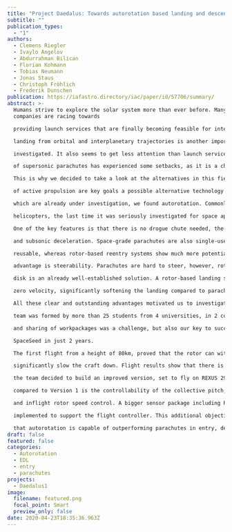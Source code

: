 ```yaml
---
title: "Project Daedalus: Towards autorotation based landing and descent"
subtitle: ""
publication_types:
  - "1"
authors:
  - Clemens Riegler
  - Ivaylo Angelov
  - Abdurrahman Bilican
  - Florian Kohmann
  - Tobias Neumann
  - Jonas Staus
  - Christoph Fröhlich
  - Frederik Dunschen
publication: https://iafastro.directory/iac/paper/id/57706/summary/
abstract: >-
  Humans strive to explore the solar system more than ever before. Many
  companies are racing towards

  providing launch services that are finally becoming feasible for interplanetary travel. Entry, descent, and

  landing from orbital and interplanetary trajectories is another important element that has to be further

  investigated. It also seems to get less attention than launch services. In recent history, the development

  of supersonic parachutes has experienced some setbacks, as it is a challenging technology.

  This is why we decided to take a look at the alternatives in this field. Reusability and the avoidance

  of active propulsion are key goals a possible alternative technology has to fulfil. In addition to gliders,

  which are already under investigation, we found autorotation. Commonly used for emergency landings by

  helicopters, the last time it was seriously investigated for space applications was in the 1960s by NASA.

  One of the key features is that there is no drogue chute needed, the system can perform both supersonic

  and subsonic deceleration. Space-grade parachutes are also single-use components and are not considered

  reusable, whereas rotor-based reentry systems show much more potential to be reusable. Another key

  advantage is steerability. Parachutes are hard to steer, however, rotor steerability by means of a swash

  disk is an already well-established solution. A rotor-based landing system can also land with virtually

  zero velocity, significantly softening the landing compared to parachutes.

  All these clear and outstanding advantages motivated us to investigate this concept. In 2016, our

  team was formed by more than 25 students from 4 universities, in 2 countries. The remote collaboration

  and sharing of workpackages was a challenge, but also our key to success for building the vehicle named

  SpaceSeed in just 2 years.

  The first flight from a height of 80km, proved that the rotor can withstand a Mach 2 reentry and

  significantly slow the craft down. Flight results show that there is potential for this technology, and so

  the team decided to build an improved version, set to fly on REXUS 29 in March 2021. The key change

  compared to Version 1 is the controllability of the collective pitch, which will allow a softer landing

  and inflight rotor speed control. A bigger sensor package including RADAR needs to be carried and

  implemented to support the flight controller. This additional objective is key for the next steps of proving

  that autorotation is capable of outperforming parachutes in entry, descent and landing
draft: false
featured: false
categories:
  - Autorotation
  - EDL
  - entry
  - parachutes
projects:
  - Daedalus1
image:
  filename: featured.png
  focal_point: Smart
  preview_only: false
date: 2020-04-23T18:35:36.963Z
---
```

